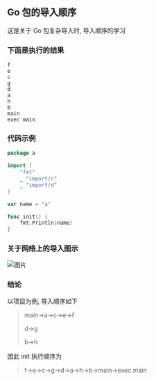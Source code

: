 ## Go 包的导入顺序

这是关于 Go 包复杂导入时, 导入顺序的学习

### 下面是执行的结果

```shell
f
e
c
g
d
a
h
b
main
exec main
```

### 代码示例

```go
package a

import (
	"fmt"
	_ "import/c"
	_ "import/d"
)

var name = "a"

func init() {
	fmt.Println(name)
}
```

### 关于网络上的导入图示

![图片](https://tse3-mm.cn.bing.net/th/id/OIP-C.vdC_CSJUyoIEyqqf4wNPuAHaCq?pid=ImgDet&rs=1)

### 结论

以项目为例, 导入顺序如下

> main->a->c->e->f
> 
> d->g
> 
> b->h

因此 init 执行顺序为

> f->e->c->g->d->a->h->b->main->exec main